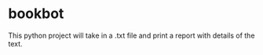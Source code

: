 # bookbot

This python project will take in a .txt file and print a report with details of the text.
